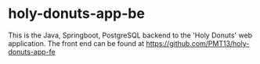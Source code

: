 # holy-donuts-app-be

This is the Java, Springboot, PostgreSQL backend to the 'Holy Donuts' web application. The front end can be found at https://github.com/PMT13/holy-donuts-app-fe
